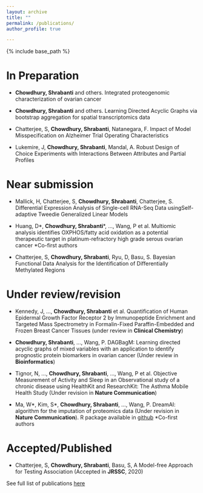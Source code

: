 ```yaml
---
layout: archive
title: ""
permalink: /publications/
author_profile: true

---
```


{% include base_path %}

In Preparation
======

* **Chowdhury, Shrabanti** and others. Integrated proteogenomic characterization of ovarian cancer 

* **Chowdhury, Shrabanti** and others. Learning Directed Acyclic Graphs via bootstrap aggregation for spatial transcriptomics data

* Chatterjee, S, **Chowdhury, Shrabanti**, Natanegara, F. Impact of Model Misspecification on Alzheimer Trial Operating Characteristics

* Lukemire, J, **Chowdhury, Shrabanti**, Mandal, A. Robust Design of Choice Experiments with Interactions Between Attributes and Partial Profiles


Near submission
======

* Mallick, H, Chatterjee, S, **Chowdhury, Shrabanti**, Chatterjee, S. Differential Expression Analysis of Single-cell RNA-Seq Data usingSelf-adaptive Tweedie Generalized Linear Models

* Huang, D\*, **Chowdhury, Shrabanti**\*, ..., Wang, P et al. Multiomic analysis identifies OXPHOS/fatty acid oxidation as a potential therapeutic target in platinum-refractory high grade serous ovarian cancer \*Co-first authors

* Chatterjee, S, **Chowdhury, Shrabanti**, Ryu, D, Basu, S. Bayesian Functional Data Analysis for the Identification of Differentially Methylated Regions 

Under review/revision
======

* Kennedy, J, ..., **Chowdhury, Shrabanti** et al. Quantification of Human Epidermal Growth Factor Receptor 2 by Immunopeptide Enrichment and Targeted Mass Spectrometry in Formalin-Fixed Paraffin-Embedded and Frozen Breast Cancer Tissues (under review in **Clinical Chemistry**)

* **Chowdhury, Shrabanti**, ..., Wang, P. DAGBagM: Learning directed acyclic graphs of mixed variables with an application to identify prognostic protein biomarkers in ovarian cancer (Under review in **Bioinformatics**)

* Tignor, N, ..., **Chowdhury, Shrabanti**, ..., Wang, P et al. Objective Measurement of Activity and Sleep in an Observational study of a chronic disease using HealthKit and ResearchKit: The Asthma Mobile Health Study (Under revision in **Nature Communication**)

* Ma, W\*, Kim, S\*, **Chowdhury, Shrabanti**, ..., Wang, P. DreamAI: algorithm for the imputation of proteomics data (Under revision in **Nature Communication**). R package available in [github](https://github.com/WangLab-MSSM/DreamAI) 
\*Co-first authors
          

Accepted/Published
======

* Chatterjee, S, **Chowdhury, Shrabanti**, Basu, S, A Model-free Approach for Testing Association (Accepted in **JRSSC**, 2020)

See full list of publications [here](https://scholar.google.com/citations?hl=en&user=7GPa9SoAAAAJ&view_op=list_works&authuser=1)
